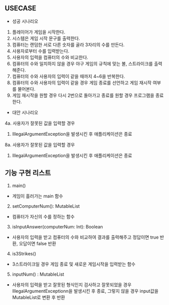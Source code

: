 ## USECASE
- 성공 시나리오
1. 플레이어가 게임을 시작한다.
2. 시스템은 게임 시작 문구를 출력한다.
3. 컴퓨터는 랜덤한 서로 다른 숫자를 골라 3자리의 수를 만든다.
4. 사용자로부터 수를 입력받는다.
5. 사용자의 입력을 컴퓨터의 수와 비교한다.
6. 컴퓨터의 수와 일치하지 않을 경우 야구 게임의 규칙에 맞는 볼, 스트라이크를 출력해준다.
7. 컴퓨터의 수와 사용자의 입력이 같을 때까지 4~6을 반복한다.
8. 컴퓨터의 수와 사용자의 입력이 같을 경우 게임 종료를 선언하고 게임 재시작 여부를 물어본다.
9. 게임 재시작을 원할 경우 다시 2번으로 돌아가고 종료를 원할 경우 프로그램을 종료한다.


- 대안 시나리오

4a. 사용자가 잘못된 값을 입력할 경우
1. IllegalArgumentException을 발생시킨 후 애플리케이션은 종료

8a. 사용자가 잘못된 값을 입력할 경우
1. IllegalArgumentException을 발생시킨 후 애플리케이션은 종료


## 기능 구현 리스트
1. main()
- 게임이 흘러가는 main 함수
2. setComputerNum(): MutableList<Int>
- 컴퓨터가 자신의 수를 정하는 함수
3. isInputAnswer(computerNum: Int): Boolean
- 사용자의 입력을 받고 컴퓨터의 수와 비교하여 결과를 출력해주고 정답이면 true 반환, 오답이면 false 반환
4. is3Strikes()
- 3스트라이크일 경우 게임 종료 및 새로운 게임시작을 입력받는 함수
5. inputNum() : MutableList<Int>
- 사용자의 입력을 받고 잘못된 형식인지 검사하고 잘못되었을 경우 IllegalArgumentExceptionn을 발생시킨 후 종료, 그렇지 않을 경우 input값을 MutableList<Int>로 변환 후 반환